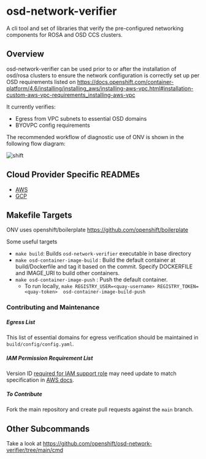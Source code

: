 # osd-network-verifier

A cli tool and set of libraries that 
verify the pre-configured networking components
for ROSA and OSD CCS clusters.

## Overview

osd-network-verifier can be used prior to or after the installation 
of osd/rosa clusters to ensure the network configuration 
is correctly set up per OSD requirements listed on https://docs.openshift.com/container-platform/4.6/installing/installing_aws/installing-aws-vpc.html#installation-custom-aws-vpc-requirements_installing-aws-vpc

It currently verifies:
- Egress from VPC subnets to essential OSD domains
- BYOVPC config requirements


The recommended workflow of diagnostic use of ONV is shown in the following flow diagram:

![shift](https://user-images.githubusercontent.com/87340776/168323039-ec5269a8-2cf9-44db-ab5f-e490c88d4342.jpg)

 

## Cloud Provider Specific READMEs
-  [AWS](docs/AWS/AWS.md)
-  [GCP](docs/GCP/GCP.md)


## Makefile Targets
ONV uses openshift/boilerplate https://github.com/openshift/boilerplate

Some useful targets
- `make build`: Builds `osd-network-verifier` executable in base directory
- `make osd-container-image-build` : Build the default container at build/Dockerfile and tag it based on the commit. Specify DOCKERFILE and IMAGE_URI to build other containers.
- `make osd-container-image-push` : Push the default container. 
  - To run locally, `make REGISTRY_USER=<quay-username> REGISTRY_TOKEN=<quay-token>  osd-container-image-build-push`

 
### Contributing and Maintenance ####
##### Egress List #####
This list of essential domains for egress verification should be maintained in `build/config/config.yaml`.
##### IAM Permission Requirement List #####
Version ID [required for IAM support role](docs/AWS/AWS.md#iam-support-role) may need update to match specification in [AWS docs](https://docs.aws.amazon.com/IAM/latest/UserGuide/reference_policies_elements_version.html). 
##### To Contribute #####
Fork the main repository and create pull requests against the `main` branch.

## Other Subcommands
Take a look at <https://github.com/openshift/osd-network-verifier/tree/main/cmd>